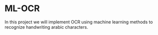 # ML-OCR
In this project we will implement OCR using machine learning methods to recognize handwriting arabic characters.
